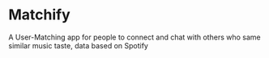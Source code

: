 # Matchify
A User-Matching app for people to connect and chat with others who same similar music taste, data based on Spotify
